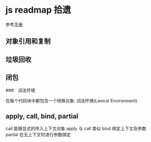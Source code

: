 # js readmap 拾遗

参考[手册](https://zh.javascript.info/)

## 对象引用和复制

## 垃圾回收

## 闭包

###　词法环境

在每个代码块中都包含一个特殊对象: 词法环境(Lexical Environment)

## apply, call, bind, partial

call 能够显式的传入上下文对象
apply 与 call 类似
bind 绑定上下文及参数
partial 在无上下文时进行参数绑定

